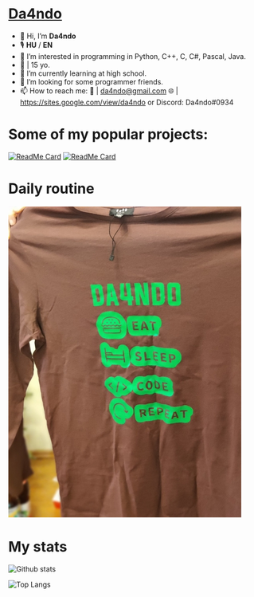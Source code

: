 # [Da4ndo](https://sites.google.com/view/da4ndo)

- 👋 Hi, I’m **Da4ndo**
- 🎙️ **HU** / **EN**
- 👀 I’m interested in programming in Python, C++, C, C#, Pascal, Java.
- 🎉 | 15 yo.
- 🌱 I’m currently learning at high school.
- 💞️ I’m looking for some programmer friends.
- 📫 How to reach me: 📧 | da4ndo@gmail.com 🌐 | https://sites.google.com/view/da4ndo or Discord: Da4ndo#0934

# Some of my popular projects:
[![ReadMe Card](https://github-readme-stats.vercel.app/api/pin/?username=Da4ndo&repo=CEngine)](https://github.com/Da4ndo/CEngine)
[![ReadMe Card](https://github-readme-stats.vercel.app/api/pin/?username=Da4ndo&repo=USB.ENC)](https://github.com/Da4ndo/USB.ENC)

# Daily routine

![Daily routine](https://github.com/Da4ndo/Da4ndo/blob/main/daily_routine.jpg)

# My stats

![Github stats](https://github-readme-stats.vercel.app/api?username=Da4ndo&count_private=true&show_icons=true&theme=radical&layout=compact)

![Top Langs](https://github-readme-stats.vercel.app/api/top-langs/?username=Da4ndo&layout=compact&langs_count=100&hide=Mathematica,Kotlin,Shell,ShaderLab,GLSL,HLSL&theme=radical&exclude_repo=Planet-Portal,OverheatingChaosGame,FizzBuzz-EVERYTHING,ELEVATEgame,Eltusa1,Eltusa2,Eltusa3,Eltusa,AR-RR,ELECTRIFIED)
